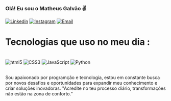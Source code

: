 ### Olá! Eu sou o Matheus Galvão ✌️
[![Linkedin](https://img.shields.io/badge/LinkedIn-0077B5?style=for-the-badge&logo=linkedin&logoColor=white)](https://www.linkedin.com/in/matheusgalvaoangelo/)
[![Instagram](https://img.shields.io/badge/Instagram-E4405F?style=for-the-badge&logo=instagram&logoColor=white)](https://www.instagram.com/mathgalv/)
[![Email](https://img.shields.io/badge/Gmail-D14836?style=for-the-badge&logo=gmail&logoColor=white
)](mailto:matheusgalvaoangelo@gmail.com)

# Tecnologias que uso no meu dia :

<div style="display : inline_block" ><br/>
   <img align="center" alt="html5" src="https://img.shields.io/badge/HTML5-E34F26?style=for-the-badge&logo=html5&logoColor=white"/>
   <img align="center" alt="CSS3" src="https://img.shields.io/badge/CSS3-1572B6?style=for-the-badge&logo=css3&logoColor=white"/>
   <img align="center" alt="JavaScript" src="https://img.shields.io/badge/JavaScript-F7DF1E?style=for-the-badge&logo=javascript&logoColor=black"/>
   <img align="center" alt="Python" src="https://img.shields.io/badge/Python-14354C?style=for-the-badge&logo=python&logoColor=white"/>
</div><br/>

Sou apaixonado por programção e tecnologia, estou em constante busca por novos desafios e oportunidades para expandir meu conhecimento e criar soluções inovadoras. "Acredite no teu processo diário, transformações não estão na zona de conforto.”


